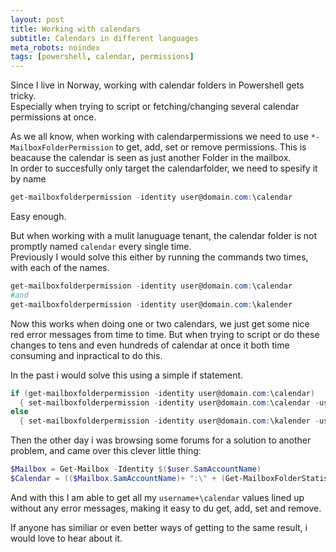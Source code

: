 ```yaml
---
layout: post
title: Working with calendars
subtitle: Calendars in different languages
meta_robots: noindex
tags: [powershell, calendar, permissions]
---
```

Since I live in Norway, working with calendar folders in Powershell gets tricky.  
Especially when trying to script or fetching/changing several calendar permissions at once.

As we all know, when working with calendarpermissions we need to use `*-MailboxFolderPermission` to get, add, set or remove permissions. This is beacause the calendar is seen as just another Folder in the mailbox.  
In order to succesfully only target the calendarfolder, we need to spesify it by name

```powershell
get-mailboxfolderpermission -identity user@domain.com:\calendar
```

Easy enough.

But when working with a mulit lanuguage tenant, the calendar folder is not promptly named `calendar` every single time.  
Previously I would solve this either by running the commands two times, with each of the names.

```powershell
get-mailboxfolderpermission -identity user@domain.com:\calendar
#and
get-mailboxfolderpermission -identity user@domain.com:\kalender
```

Now this works when doing one or two calendars, we just get some nice red error messages from time to time. But when trying to script or do these changes to tens and even hundreds of calendar at once it both time consuming and inpractical to do this.

In the past i would solve this using a simple if statement.

```powershell
if (get-mailboxfolderpermission -identity user@domain.com:\calendar)
  { set-mailboxfolderpermission -identity user@domain.com:\calendar -user default -AccessRights Reviewer}
else
  { set-mailboxfolderpermission -identity user@domain.com:\kalender -user default -AccessRights Reviewer}
```

Then the other day i was browsing some forums for a solution to another problem, and came over this clever little thing:
```powershell
$Mailbox = Get-Mailbox -Identity $($user.SamAccountName)
$Calendar = (($Mailbox.SamAccountName)+ ":\" + (Get-MailboxFolderStatistics -Identity $Mailbox.SamAccountName -FolderScope Calendar | Select-Object -First 1).Name)
```
And with this I am able to get all my `username+\calendar` values lined up without any error messages, making it easy to du get, add, set and remove.

If anyone has similiar or even better ways of getting to the same result, i would love to hear about it.
